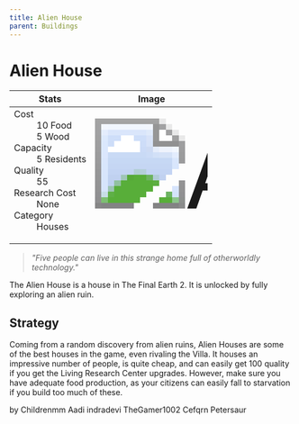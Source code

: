 ```yaml
---
title: Alien House
parent: Buildings
---
```

# Alien House

[//]: # (Pre-generated content)
<table><thead><tr><th>Stats</th><th>Image</th></tr></thead><tbody><tr><td><dl><dt>Cost</dt><dd>10 Food<br>5 Wood</dd><dt>Capacity</dt><dd>5 Residents</dd><dt>Quality</dt><dd>55</dd><dt>Research Cost</dt><dd>None</dd><dt>Category</dt><dd>Houses</dd></dl></td><td><style>.building-image {width: 200px;height: 200px;overflow: hidden;position: relative;}.building-image img {image-rendering: pixelated;object-fit: none;transform: scale(10);transform-origin: left top;position: absolute;left: 0;top: 0;}</style><div class="building-image"><img style="object-position: -658px -783px;" src="https://tfe2-wiki.github.io/assets/sprites.png" alt="Alien House Back"><img style="object-position: -636px -783px;" src="https://tfe2-wiki.github.io/assets/sprites.png" alt="Alien House"></div></td></tr></tbody></table><blockquote><i>"Five people can live in this strange home full of otherworldly technology."</i></blockquote>

The Alien House is a house in The Final Earth 2. It is unlocked by fully exploring an alien ruin.

## Strategy

Coming from a random discovery from alien ruins, Alien Houses are some of the best houses in the game, even rivaling the Villa. It houses an impressive number of people, is quite cheap, and can easily get 100 quality if you get the Living Research Center upgrades. However, make sure you have adequate food production, as your citizens can easily fall to starvation if you build too much of these.

by Childrenmm Aadi indradevi TheGamer1002 Cefqrn Petersaur
